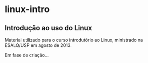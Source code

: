 # linux-intro

## Introdução ao uso do Linux

Material utilizado para o curso introdutório ao Linux, ministrado na
ESALQ/USP em agosto de 2013.

Em fase de criação...

